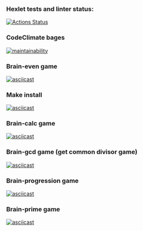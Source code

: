 ### Hexlet tests and linter status:
[![Actions Status](https://github.com/max9680/php-project-lvl1/workflows/hexlet-check/badge.svg)](https://github.com/max9680/php-project-lvl1/actions)

### CodeClimate bages
[![maintainability](https://api.codeclimate.com/v1/badges/90cdeb61ff2a14490868/maintainability)](https://codeclimate.com/github/max9680/php-project-lvl1/maintainability)

### Brain-even game
[![asciicast](https://asciinema.org/a/V6D19yCNklSpHUHjXKef2EIM3.svg)](https://asciinema.org/a/V6D19yCNklSpHUHjXKef2EIM3?autoplay=1)

### Make install
[![asciicast](https://asciinema.org/a/kl8kMzf9I14yxXbjjqXrQUiOk.svg)](https://asciinema.org/a/kl8kMzf9I14yxXbjjqXrQUiOk)

### Brain-calc game
[![asciicast](https://asciinema.org/a/BjZ4Y4R8j4blPXC09rKvUJoQk.svg)](https://asciinema.org/a/BjZ4Y4R8j4blPXC09rKvUJoQk?autoplay=1)

### Brain-gcd game (get common divisor game)
[![asciicast](https://asciinema.org/a/A10NZRGd0atq8AmazZ96SiYU3.svg)](https://asciinema.org/a/A10NZRGd0atq8AmazZ96SiYU3?autoplay=1)

### Brain-progression game
[![asciicast](https://asciinema.org/a/sklUymhYYwyKh4q6ztaJeLRnk.svg)](https://asciinema.org/a/sklUymhYYwyKh4q6ztaJeLRnk?autoplay=1)

### Brain-prime game
[![asciicast](https://asciinema.org/a/cNC5dF1QOYMHqXDCcNqP2O3Az.svg)](https://asciinema.org/a/cNC5dF1QOYMHqXDCcNqP2O3Az?autoplay=1)
